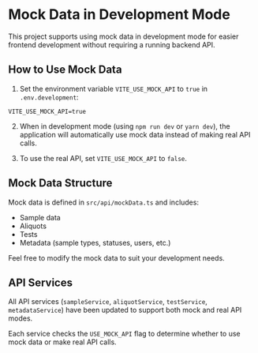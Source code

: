 # Mock Data in Development Mode

This project supports using mock data in development mode for easier frontend development without requiring a running backend API.

## How to Use Mock Data

1. Set the environment variable `VITE_USE_MOCK_API` to `true` in `.env.development`:

```
VITE_USE_MOCK_API=true
```

2. When in development mode (using `npm run dev` or `yarn dev`), the application will automatically use mock data instead of making real API calls.

3. To use the real API, set `VITE_USE_MOCK_API` to `false`.

## Mock Data Structure

Mock data is defined in `src/api/mockData.ts` and includes:

- Sample data
- Aliquots
- Tests
- Metadata (sample types, statuses, users, etc.)

Feel free to modify the mock data to suit your development needs.

## API Services

All API services (`sampleService`, `aliquotService`, `testService`, `metadataService`) have been updated to support both mock and real API modes.

Each service checks the `USE_MOCK_API` flag to determine whether to use mock data or make real API calls.

